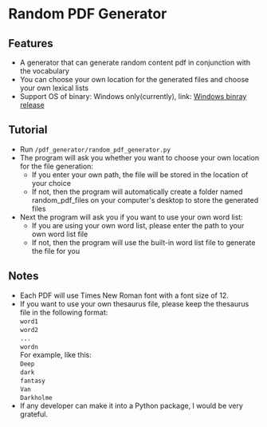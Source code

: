# Random PDF Generator
## Features
- A generator that can generate random content pdf in conjunction with the vocabulary
- You can choose your own location for the generated files and choose your own lexical lists
- Support OS of binary: Windows only(currently), link: [Windows binray release](https://github.com/grantyxy/Random_pdf_generator/releases/tag/v1.0)
## Tutorial
- Run `/pdf_generator/random_pdf_generator.py`
- The program will ask you whether you want to choose your own location for the file generation:
  - If you enter your own path, the file will be stored in the location of your choice
  - If not, then the program will automatically create a folder named random_pdf_files on your computer's desktop to store the generated files
- Next the program will ask you if you want to use your own word list:
  - If you are using your own word list, please enter the path to your own word list file
  - If not, then the program will use the built-in word list file to generate the file for you
## Notes
- Each PDF will use Times New Roman font with a font size of 12.
- If you want to use your own thesaurus file, please keep the thesaurus file in the following format:  
  `word1`  
  `word2`  
  `...`  
  `wordn`  
  For example, like this:  
  `Deep`  
  `dark`  
  `fantasy`  
  `Van`  
  `Darkholme`
- If any developer can make it into a Python package, I would be very grateful.
  
  
